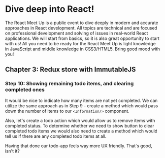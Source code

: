 # Dive deep into React!
The React Meet Up is a public event to dive deeply in modern and accurate approaches in React development.
All topics are technical and are focused on professional development and solving of issues in real-world React applications.
We will start from basics, so it is also great opportunity to start with us!
All you need to be ready for the React Meet Up is light knowledge in JavaScript and middle knowledge in CSS3/HTML5.
Bring good mood with you!

## Chapter 3: Redux store with ImmutableJS

### Step 10: Showing remaining todo items, and clearing completed ones

It would be nice to indicate how many items are not yet completed. We can utilize the same approach as in Step 9 - create a method which would pass down the number of items to our `<Information/>` component.

Also, let's create a todo action which would allow us to remove items with completed status. To determine whether we need to show button to clear completed todo items we would also need to create a method which would tell us if there are any completed todo items at all.

Having that done our todo-app feels way more UX friendly. That's good, isn't it?
